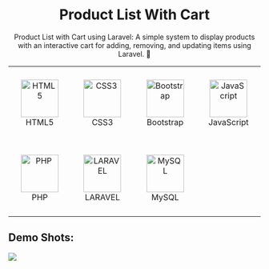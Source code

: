 <h1 align="center">Product List With Cart</h1>

<p align="center">Product List with Cart using Laravel: A simple system to display products with an interactive cart for adding, removing, and updating items using Laravel. 🚀</p>

<table align="center">
    <tr>
        <td align="center" height="150" width="150">
            <img src="https://github.com/the-artist-web/the-artist-web/raw/main/public/image/html.png" alt="HTML5" width="75" height="75"/>
            <br>HTML5
        </td>
        <td align="center" height="150" width="150">
            <img src="https://github.com/the-artist-web/the-artist-web/raw/main/public/image/css.png" alt="CSS3" width="75" height="75"/>
            <br>CSS3
        </td>
        <td align="center" height="150" width="150">
            <img src="https://github.com/the-artist-web/the-artist-web/raw/main/public/image/bootstrap.png" alt="Bootstrap" width="75" height="75"/>
            <br>Bootstrap
        </td>
        <td align="center" height="150" width="150">
            <img src="https://github.com/the-artist-web/the-artist-web/raw/main/public/image/javaScript.png" alt="JavaScript" width="75" height="75"/>
            <br>JavaScript
        </td>
    </tr>
        <tr>
        <td align="center" height="150" width="150">
            <img src="https://github.com/the-artist-web/the-artist-web/raw/main/public/image/php.png" alt="PHP" width="75" height="75"/>
            <br>PHP
        </td>
        <td align="center" height="150" width="150">
            <img src="https://github.com/the-artist-web/the-artist-web/raw/main/public/image/laravel.png" alt="LARAVEL" width="75" height="75"/>
            <br>LARAVEL
        </td>
        <td align="center" height="150" width="150">
            <img src="https://github.com/the-artist-web/the-artist-web/raw/main/public/image/mysql.png" alt="MySQL" width="75" height="75"/>
            <br>MySQL
        </td>
    </tr>
</table>

<h2>Demo Shots:</h2>
<img src="/design/">